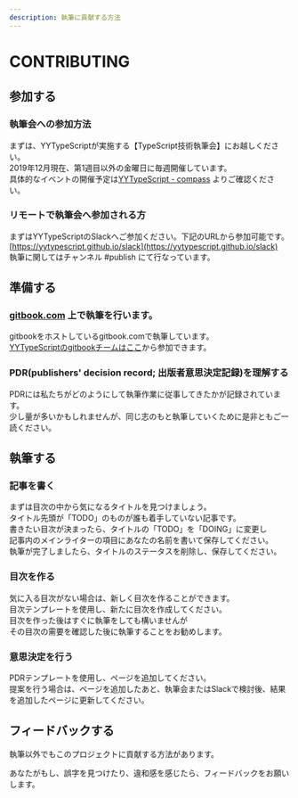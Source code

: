 ```yaml
---
description: 執筆に貢献する方法
---
```


# CONTRIBUTING

## 参加する

### 執筆会への参加方法

まずは、YYTypeScriptが実施する【TypeScript技術執筆会】にお越しください。  
2019年12月現在、第1週目以外の金曜日に毎週開催しています。  
具体的なイベントの開催予定は[YYTypeScript - compass](https://yyts.connpass.com/) よりご確認ください。  


### リモートで執筆会へ参加される方

まずはYYTypeScriptのSlackへご参加ください。下記のURLから参加可能です。  
[https://yytypescript.github.io/slack](https://yytypescript.github.io/slack)  
執筆に関してはチャンネル \#publish にて行なっています。

## 準備する

### [gitbook.com](https://gitbook.com) 上で執筆を行います。

gitbookをホストしているgitbook.comで執筆しています。  
[YYTypeScriptのgitbookチームはここ](https://app.gitbook.com/invite/yyts?invite=-Lw1ObCW8Ut0NnNfHG1w)から参加できます。

### PDR\(publishers' decision record; 出版者意思決定記録\)を理解する

PDRには私たちがどのようにして執筆作業に従事してきたかが記録されています。  
少し量が多いかもしれませんが、同じ志のもと執筆していくために是非ともご一読ください。

## 執筆する

### 記事を書く

まずは目次の中から気になるタイトルを見つけましょう。  
タイトル先頭が「TODO」のものが誰も着手していない記事です。  
書きたい目次が決まったら、タイトルの「TODO」を「DOING」に変更し  
記事内のメインライターの項目にあなたの名前を書いて保存してください。  
執筆が完了しましたら、タイトルのステータスを削除し、保存してください。  


### 目次を作る

気に入る目次がない場合は、新しく目次を作ることができます。  
目次テンプレートを使用し、新たに目次を作成してください。  
目次を作った後はすぐに執筆をしても構いませんが  
その目次の需要を確認した後に執筆することをお勧めします。  


### 意思決定を行う

PDRテンプレートを使用し、ページを追加してください。  
提案を行う場合は、ページを追加したあと、執筆会またはSlackで検討後、結果を追加したページに更新してください。



## フィードバックする

執筆以外でもこのプロジェクトに貢献する方法があります。

あなたがもし、誤字を見つけたり、違和感を感じたら、フィードバックをお願いします。

